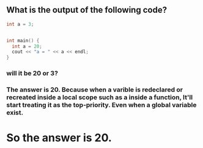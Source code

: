 ## What is the output of the following code?
```cpp
int a = 3;


int main() {
  int a = 20;
  cout << "a = " << a << endl;
}
```
### will it be 20 or 3? 

### The answer is 20. Because when a varible is redeclared or recreated inside a local scope such as a inside a function, It'll start treating it as the top-priority. Even when a global variable exist.

# So the answer is 20.